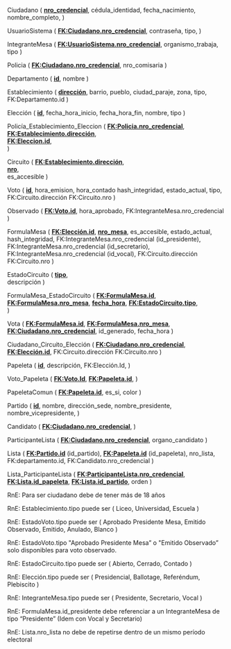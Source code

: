 Ciudadano ( 
<ins>**nro_credencial**</ins>, 
cédula_identidad, 
fecha_nacimiento, 
nombre_completo,
)

UsuarioSistema ( 
<ins>**FK:Ciudadano.nro_credencial**</ins>, 
contraseña,
tipo, 
)

IntegranteMesa ( 
<ins>**FK:UsuarioSistema.nro_credencial**</ins>, 
organismo_trabaja, 
tipo 
)

Policia ( 
<ins>**FK:Ciudadano.nro_credencial**</ins>, 
nro_comisaria 
)

Departamento ( 
<ins>**id**</ins>, 
nombre 
)

Establecimiento ( 
<ins>**dirección**</ins>, 
barrio, 
pueblo, 
ciudad_paraje, 
zona, 
tipo,
FK:Departamento.id
)

Elección (
<ins>**id**</ins>,
fecha_hora_inicio,
fecha_hora_fin,
nombre,
tipo
)

Policía_Establecimiento_Eleccion (
<ins>**FK:Policia.nro_credencial**</ins>,  
<ins>**FK:Establecimiento.dirección**</ins>,  
<ins>**FK:Eleccion.id**</ins>,  
)

Circuito ( 
<ins>**FK:Establecimiento.dirección**</ins>,  
<ins>**nro**</ins>,  
es_accesible 
)

Voto ( 
<ins>**id**</ins>, 
hora_emision,
hora_contado
hash_integridad,
estado_actual,
tipo,
FK:Circuito.dirección
FK:Circuito.nro
)

Observado (
<ins>**FK:Voto.id**</ins>, 
hora_aprobado,
FK:IntegranteMesa.nro_credencial
)

FormulaMesa ( 
<ins>**FK:Elección.id**</ins>, 
<ins>**nro_mesa**</ins>, 
es_accesible, 
estado_actual,
hash_integridad,
FK:IntegranteMesa.nro_credencial (id_presidente), 
FK:IntegranteMesa.nro_credencial (id_secretario), 
FK:IntegranteMesa.nro_credencial (id_vocal), 
FK:Circuito.dirección
FK:Circuito.nro
)

EstadoCircuito ( 
<ins>**tipo**</ins>,  
descripción
)

FormulaMesa_EstadoCircuito (
<ins>**FK:FormulaMesa.id**</ins>,
<ins>**FK:FormulaMesa.nro_mesa**</ins>,
<ins>**fecha_hora**</ins>,
<ins>**FK:EstadoCircuito.tipo**</ins>,  
)

Vota (
<ins>**FK:FormulaMesa.id**</ins>,
<ins>**FK:FormulaMesa.nro_mesa**</ins>,
<ins>**FK:Ciudadano.nro_credencial**</ins>, 
id_generado,
fecha_hora
)

Ciudadano_Circuito_Elección (
<ins>**FK:Ciudadano.nro_credencial**</ins>, 
<ins>**FK:Elección.id**</ins>, 
FK:Circuito.dirección
FK:Circuito.nro
)

Papeleta (
<ins>**id**</ins>, 
descripción,
FK:Elección.Id,
)

Voto_Papeleta (
<ins>**FK:Voto.Id**</ins>, 
<ins>**FK:Papeleta.id**</ins>,
)


PapeletaComun (
<ins>**FK:Papeleta.id**</ins>,
es_si,
color
)

Partido (
<ins>**id**</ins>,
nombre,
dirección_sede,
nombre_presidente,
nombre_vicepresidente,
)

Candidato (
<ins>**FK:Ciudadano.nro_credencial**</ins>, 
)

ParticipanteLista (
<ins>**FK:Ciudadano.nro_credencial**</ins>, 
organo_candidato
)

Lista (
<ins>**FK:Partido.id**</ins> (id_partido),
<ins>**FK:Papeleta.id**</ins> (id_papeleta),
nro_lista,
FK:departamento.id,
FK:Candidato.nro_credencial
)

Lista_ParticipanteLista (
<ins>**FK:ParticipanteLista.nro_credencial**</ins>, 
<ins>**FK:Lista.id_papeleta**</ins>, 
<ins>**FK:Lista.id_partido**</ins>, 
orden
)


RnE: Para ser ciudadano debe de tener más de 18 años

RnE: Establecimiento.tipo puede ser ( Liceo, Universidad, Escuela )

RnE: EstadoVoto.tipo puede ser ( Aprobado Presidente Mesa, Emitido Observado, Emitido, Anulado, Blanco )

RnE: EstadoVoto.tipo "Aprobado Presidente Mesa” o "Emitido Observado” solo disponibles para voto observado.

RnE: EstadoCircuito.tipo puede ser ( Abierto, Cerrado, Contado )

RnE: Elección.tipo puede ser ( Presidencial, Ballotage, Referéndum, Plebiscito )

RnE: IntegranteMesa.tipo puede ser ( Presidente, Secretario, Vocal )

RnE: FormulaMesa.id_presidente debe referenciar a un IntegranteMesa de tipo “Presidente” (Idem con Vocal y Secretario)

RnE: Lista.nro_lista no debe de repetirse dentro de un mismo período electoral
